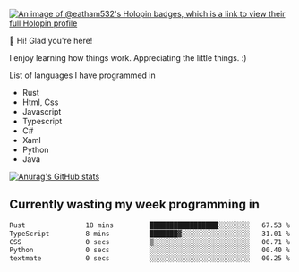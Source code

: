 [![An image of @eatham532's Holopin badges, which is a link to view their full Holopin profile](https://holopin.me/eatham532)](https://holopin.io/@eatham532)


👋 Hi! Glad you're here!

I enjoy learning how things work. Appreciating the little things. :)


List of languages I have programmed in
- Rust
- Html, Css
- Javascript
- Typescript
- C#
- Xaml
- Python
- Java

[![Anurag's GitHub stats](https://github-readme-stats.vercel.app/api?username=Eatham532&theme=dark)](https://github.com/anuraghazra/github-readme-stats)


## Currently wasting my week programming in
<!--START_SECTION:waka-->

```txt
Rust               18 mins         █████████████████░░░░░░░░   67.53 %
TypeScript         8 mins          ███████▓░░░░░░░░░░░░░░░░░   31.01 %
CSS                0 secs          ▒░░░░░░░░░░░░░░░░░░░░░░░░   00.71 %
Python             0 secs          ░░░░░░░░░░░░░░░░░░░░░░░░░   00.40 %
textmate           0 secs          ░░░░░░░░░░░░░░░░░░░░░░░░░   00.25 %
```

<!--END_SECTION:waka-->
